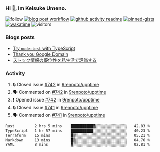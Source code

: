 ### Hi 👋, Im Keisuke Umeno.

<!--
**9renpoto/9renpoto** is a ✨ _special_ ✨ repository because its `README.md` (this file) appears on your GitHub profile.

Here are some ideas to get you started:

- 🔭 I’m currently working on ...
- 🌱 I’m currently learning ...
- 👯 I’m looking to collaborate on ...
- 🤔 I’m looking for help with ...
- 💬 Ask me about ...
- 📫 How to reach me: ...
- 😄 Pronouns: ...
- ⚡ Fun fact: ...
-->

![follow](https://img.shields.io/github/followers/9renpoto?label=Follow&style=social)
[![blog post workflow](https://github.com/9renpoto/9renpoto/actions/workflows/blog.yml/badge.svg)](https://github.com/9renpoto/9renpoto/actions/workflows/blog.yml)
[![github activity readme](https://github.com/9renpoto/9renpoto/actions/workflows/activity.yml/badge.svg)](https://github.com/9renpoto/9renpoto/actions/workflows/activity.yml)
[![pinned-gists](https://github.com/9renpoto/9renpoto/actions/workflows/pin-gist.yml/badge.svg)](https://github.com/9renpoto/9renpoto/actions/workflows/pin-gist.yml)
[![wakatime](https://github.com/9renpoto/9renpoto/actions/workflows/waka-readme-status.yml/badge.svg)](https://github.com/9renpoto/9renpoto/actions/workflows/waka-readme-status.yml)
![visitors](https://komarev.com/ghpvc/?username=9renpoto&label=Profile%20views&color=0e75b6&style=flat)

### Blogs posts

<!-- BLOG-POST-LIST:START -->
- [Try `node:test` with TypeScript](https://9renpoto.win/entry/2023/07/23/node-test-runner)
- [Thank you Google Domain](https://9renpoto.win/entry/2023/07/08/new-domain)
- [ストック情報の優位性を私生活で評価する](https://9renpoto.win/entry/2023/05/28/stock)
<!-- BLOG-POST-LIST:END -->

### Activity

<!--START_SECTION:activity-->
1. 🔒 Closed issue [#742](https://github.com/9renpoto/upptime/issues/742) in [9renpoto/upptime](https://github.com/9renpoto/upptime)
2. 🗣 Commented on [#742](https://github.com/9renpoto/upptime/issues/742#issuecomment-1693187978) in [9renpoto/upptime](https://github.com/9renpoto/upptime)
3. ❗ Opened issue [#742](https://github.com/9renpoto/upptime/issues/742) in [9renpoto/upptime](https://github.com/9renpoto/upptime)
4. 🔒 Closed issue [#741](https://github.com/9renpoto/upptime/issues/741) in [9renpoto/upptime](https://github.com/9renpoto/upptime)
5. 🗣 Commented on [#741](https://github.com/9renpoto/upptime/issues/741#issuecomment-1692888773) in [9renpoto/upptime](https://github.com/9renpoto/upptime)
<!--END_SECTION:activity-->

<!--START_SECTION:waka-->

```txt
Rust         2 hrs 5 mins    ██████████▓░░░░░░░░░░░░░░   42.83 %
TypeScript   1 hr 57 mins    ██████████░░░░░░░░░░░░░░░   40.23 %
Terraform    15 mins         █▒░░░░░░░░░░░░░░░░░░░░░░░   05.21 %
Markdown     13 mins         █▒░░░░░░░░░░░░░░░░░░░░░░░   04.76 %
YAML         8 mins          ▓░░░░░░░░░░░░░░░░░░░░░░░░   02.81 %
```

<!--END_SECTION:waka-->
